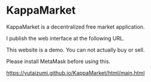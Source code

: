 # KappaMarket
KappaMarket is a decentralized free market application.

I publish the web interface at the following URL.

This website is a demo. You can not actually buy or sell.

Please install MetaMask before using this.

https://yutaizumi.github.io/KappaMarket/html/main.html
